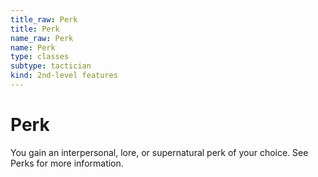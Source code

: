 ```yaml
---
title_raw: Perk
title: Perk
name_raw: Perk
name: Perk
type: classes
subtype: tactician
kind: 2nd-level features
---
```


# Perk

You gain an interpersonal, lore, or supernatural perk of your choice. See Perks for more information.
